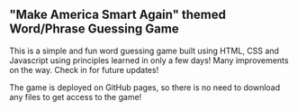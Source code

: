 ## "Make America Smart Again" themed Word/Phrase Guessing Game


This is a simple and fun word guessing game built using HTML, CSS and Javascript using principles learned in only a few days! Many improvements on the way.  Check in for future updates!

The game is deployed on GitHub pages, so there is no need to download any files to get access to the game!

